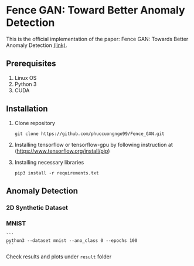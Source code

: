 # Fence GAN: Toward Better Anomaly Detection

This is the official implementation of the paper: Fence GAN: Towards Better Anomaly Detection [(link)](https://arxiv.org/abs/1904.01209).

## Prerequisites
1. Linux OS
2. Python 3
3. CUDA 

## Installation
1. Clone repository
    ```
    git clone https://github.com/phuccuongngo99/Fence_GAN.git
    ```
2. Installing tensorflow or tensorflow-gpu by following instruction at (https://www.tensorflow.org/install/pip)

3. Installing necessary libraries
    ```
    pip3 install -r requirements.txt
    ```

## Anomaly Detection

### 2D Synthetic Dataset

### MNIST
    ```
    python3 --dataset mnist --ano_class 0 --epochs 100
    ```
Check results and plots under ```result``` folder
